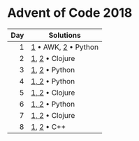 # Advent of Code 2018

|  Day | Solutions                               |
| ---: | --------------------------------------- |
|    1 | [1](1.1.sh) • AWK, [2](1.2.py) • Python |
|    2 | [1](2.1.clj), [2](2.1.clj) • Clojure    |
|    3 | [1](3.1.py), [2](3.2.py) • Python       |
|    4 | [1, 2](4.py) • Python                   |
|    5 | [1, 2](5.clj) • Clojure                 |
|    6 | [1, 2](6.py) • Python                   |
|    7 | [1, 2](7.clj) • Clojure                 |
|    8 | [1](8.1.cpp), [2](8.2.cpp) • C++        |
